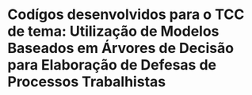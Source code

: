 # Codígos desenvolvidos para o TCC de tema: Utilização de Modelos Baseados em Árvores de Decisão para Elaboração de Defesas de Processos Trabalhistas
